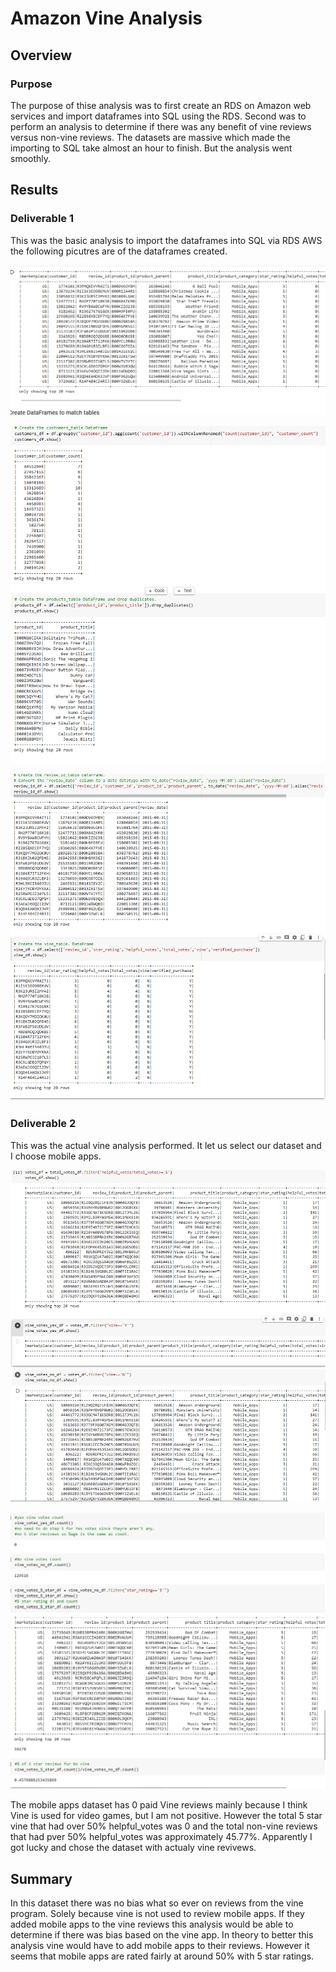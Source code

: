 # Amazon Vine Analysis

## Overview

### Purpose

The purpose of thise analysis was to first create an RDS on Amazon web services and import dataframes into SQL using the RDS. Second was to perform an analysis to determine if there was any benefit of vine reviews versus non-vine reviews. The datasets are massive which made the importing to SQL take almost an hour to finish. But the analysis went smoothly.

## Results
### Deliverable 1

This was the basic analysis to import the dataframes into SQL via RDS AWS the following picutres are of the dataframes created.

![image1](https://github.com/Ajsforlife/Amazon_Vine_Analysis/blob/main/challenge%20pics/deliverable%201.png)

![image2](https://github.com/Ajsforlife/Amazon_Vine_Analysis/blob/main/challenge%20pics/deliverable%201-2.png)

![image3](https://github.com/Ajsforlife/Amazon_Vine_Analysis/blob/main/challenge%20pics/3deliverable%201-2.png)

### Deliverable 2

This was the actual vine analysis performed. It let us select our dataset and I choose mobile apps. 

![image4](https://github.com/Ajsforlife/Amazon_Vine_Analysis/blob/main/challenge%20pics/deliverable%202.png)

![image5](https://github.com/Ajsforlife/Amazon_Vine_Analysis/blob/main/challenge%20pics/-2deliverable%202.png)

The mobile apps dataset has 0 paid Vine reviews mainly because I think Vine is used for video games, but I am not positive. However the total 5 star vine that had over 50% helpful_votes was 0 and the total non-vine reviews that had pver 50% helpful_votes was approximately 45.77%. Apparently I got lucky and chose the dataset with actualy vine revivews.


## Summary
In this dataset there was no bias what so ever on reviews from the vine program. Solely because vine is not used to review mobile apps. If they added mobile apps to the vine reviews this analysis would be able to determine if there was bias based on the vine app. In theory to better this analysis vine would have to add mobile apps to their reviews. However it seems that mobile apps are rated fairly at around 50% with 5 star ratings.


